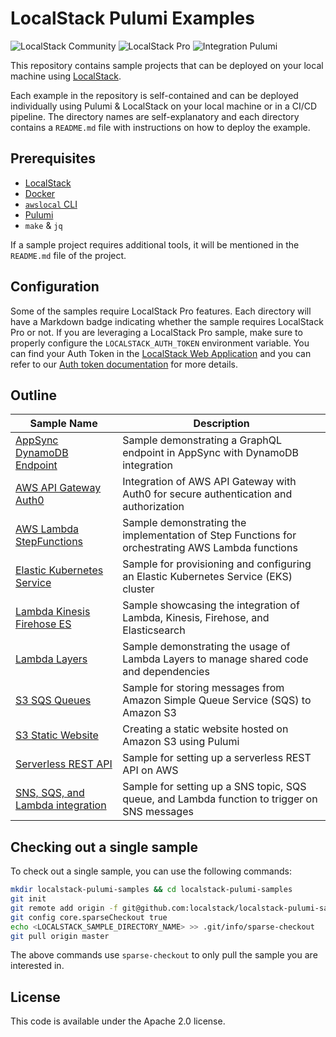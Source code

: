 # LocalStack Pulumi Examples

![LocalStack Community](https://img.shields.io/badge/LocalStack-Community-green)
![LocalStack Pro](https://img.shields.io/badge/LocalStack-Pro-blue)
![Integration Pulumi](https://img.shields.io/badge/Integration-Pulumi-orange)

This repository contains sample projects that can be deployed on your local machine using [LocalStack](https://localstack.cloud/).

Each example in the repository is self-contained and can be deployed individually using Pulumi & LocalStack on your local machine or in a CI/CD pipeline. The directory names are self-explanatory and each directory contains a `README.md` file with instructions on how to deploy the example.

## Prerequisites

* [LocalStack](https://localstack.cloud/)
* [Docker](https://docs.docker.com/get-docker/)
* [`awslocal` CLI](https://docs.localstack.cloud/user-guide/integrations/aws-cli/)
* [Pulumi](https://www.pulumi.com/docs/get-started/install/)
* `make` & `jq`

If a sample project requires additional tools, it will be mentioned in the `README.md` file of the project.

## Configuration

Some of the samples require LocalStack Pro features. Each directory will have a Markdown badge indicating whether the sample requires LocalStack Pro or not. If you are leveraging a LocalStack Pro sample, make sure to properly configure the `LOCALSTACK_AUTH_TOKEN` environment variable. You can find your Auth Token in the [LocalStack Web Application](https://app.localstack.cloud/workspace/auth-token) and you can refer to our [Auth token documentation](https://docs.localstack.cloud/getting-started/auth-token/) for more details.

## Outline

| Sample Name                                                     | Description                                                                         |
|-----------------------------------------------------------------|-------------------------------------------------------------------------------------|
| [AppSync DynamoDB Endpoint](https://github.com/localstack/localstack-pulumi-samples/tree/master/appsync-dynamodb-endpoint)       | Sample demonstrating a GraphQL endpoint in AppSync with DynamoDB integration         |
| [AWS API Gateway Auth0](https://github.com/localstack/localstack-pulumi-samples/tree/master/aws-apigateway-auth0)                 | Integration of AWS API Gateway with Auth0 for secure authentication and authorization                          |
| [AWS Lambda StepFunctions](https://github.com/localstack/localstack-pulumi-samples/tree/master/aws-lambda-stepfunctions)         | Sample demonstrating the implementation of Step Functions for orchestrating AWS Lambda functions |
| [Elastic Kubernetes Service](https://github.com/localstack/localstack-pulumi-samples/tree/master/elastic-kubernetes-service)   | Sample for provisioning and configuring an Elastic Kubernetes Service (EKS) cluster           |
| [Lambda Kinesis Firehose ES](https://github.com/localstack/localstack-pulumi-samples/tree/master/lambda-kinesis-firehose-es)     | Sample showcasing the integration of Lambda, Kinesis, Firehose, and Elasticsearch          |
| [Lambda Layers](https://github.com/localstack/localstack-pulumi-samples/tree/master/lambda-layers)                             | Sample demonstrating the usage of Lambda Layers to manage shared code and dependencies          |
| [S3 SQS Queues](https://github.com/localstack/localstack-pulumi-samples/tree/master/s3-sqs-queues)                             | Sample for storing messages from Amazon Simple Queue Service (SQS) to Amazon S3          |
| [S3 Static Website](https://github.com/localstack/localstack-pulumi-samples/tree/master/s3-static-website)                     | Creating a static website hosted on Amazon S3 using Pulumi                                  |
| [Serverless REST API](https://github.com/localstack/localstack-pulumi-samples/tree/master/serverless-rest-api)                 | Sample for setting up a serverless REST API on AWS                                      |
| [SNS, SQS, and Lambda integration](https://github.com/localstack/localstack-pulumi-samples/tree/master/sns-sqs-subscription-lambda-trigger) | Sample for setting up a SNS topic, SQS queue, and Lambda function to trigger on SNS messages |

## Checking out a single sample

To check out a single sample, you can use the following commands:

```bash
mkdir localstack-pulumi-samples && cd localstack-pulumi-samples
git init
git remote add origin -f git@github.com:localstack/localstack-pulumi-samples.git
git config core.sparseCheckout true
echo <LOCALSTACK_SAMPLE_DIRECTORY_NAME> >> .git/info/sparse-checkout
git pull origin master
```

The above commands use `sparse-checkout` to only pull the sample you are interested in.

## License

This code is available under the Apache 2.0 license.
